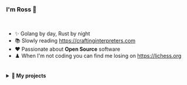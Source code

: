 ### I'm Ross 👋

<br />

- ✨ Golang by day, Rust by night
- 📚 Slowly reading https://craftinginterpreters.com
- ❤️ Passionate about **Open Source** software
- ♟️ When I'm not coding you can find me losing on https://lichess.org

<br />
<details>
<summary><b>🌱 My projects</b></summary>
<br />

#### APPS & TOOLS

- [aq](https://github.com/rossmacarthur/aq) - Extend jq for any data format
- [dotfiles](https://github.com/rossmacarthur/dotfiles) - 🔧 Install packages and my dotfiles on a new system
- [install](https://github.com/rossmacarthur/install) - Install a Rust crate from a GitHub release
- [kb-remap](https://github.com/rossmacarthur/kb-remap) - ⌨️ Tool to remap macOS keyboard keys
- [setup-crate](https://github.com/extractions/setup-crate) - 📦 GitHub Action to install a Rust binary
- [setup-just](https://github.com/extractions/setup-just) - 🤖 GitHub Action to install the just command runner
- [sheldon](https://github.com/rossmacarthur/sheldon) - :bowtie: Fast, configurable, shell plugin manager

#### RUST LIBRARIES

- [casual](https://github.com/rossmacarthur/casual) - Simple Rust crate for parsing user input
- [complexity](https://github.com/rossmacarthur/complexity) - Calculate cognitive complexity of Rust code
- [constcat](https://github.com/rossmacarthur/constcat) - 🐱 concat! with support for const variables and expressions
- [emojis](https://github.com/rossmacarthur/emojis) - ✨ Lookup and iterate over emoji names, shortcodes, and groups
- [fmutex](https://github.com/rossmacarthur/fmutex) - Provides mutual exclusion on a file using flock(2)
- [goldie](https://github.com/rossmacarthur/goldie) - 🌟 Simple golden file testing for Rust
- [itermore](https://github.com/rossmacarthur/itermore) - 🤸 More iterator adaptors
- [pulldown-cmark-toc](https://github.com/rossmacarthur/pulldown-cmark-toc) - Generate a table of contents from a Markdown document
- [radiotap](https://github.com/rossmacarthur/radiotap) - A parser for the radiotap capture format
- [regex-macro](https://github.com/rossmacarthur/regex-macro) - Only compile a regex once, abstracted
- [upon](https://github.com/rossmacarthur/upon) - 📌 A lightweight and powerful template engine for Rust
- [vectrix](https://github.com/rossmacarthur/vectrix) - 🏹 Stack-allocated, constant-size, matrix type implemented with const generics

#### ALFRED WORKFLOWS

- [powerpack](https://github.com/rossmacarthur/powerpack) - ⚡ Supercharge your Alfred workflows by building them in Rust!
- [crates.alfredworkflow](https://github.com/rossmacarthur/crates.alfredworkflow) - 📦 Alfred workflow to search Rust crates
- [github.alfredworkflow](https://github.com/rossmacarthur/github.alfredworkflow) - :octocat: Alfred workflow to search GitHub repositories
- [gitlab.alfredworkflow](https://github.com/rossmacarthur/gitlab.alfredworkflow) - 🦊 Alfred workflow to search GitLab issues and merge requests

#### FUN

- [advent](https://github.com/rossmacarthur/advent) - 🎄 My Advent of Code solutions
- [intcode](https://github.com/rossmacarthur/intcode) - 🎁 Assembler and runner for the Intcode computer from 🎄 Advent of Code 2019

</details>
